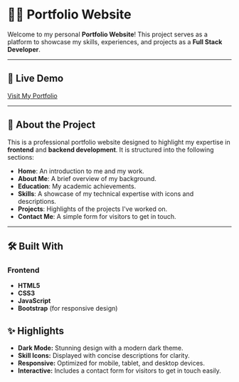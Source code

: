 # 🧑‍💻 Portfolio Website

Welcome to my personal **Portfolio Website**! This project serves as a platform to showcase my skills, experiences, and projects as a **Full Stack Developer**.

---

## 🔗 Live Demo

[Visit My Portfolio](https://venkat121portfolio.netlify.app/)

---

## 📖 About the Project

This is a professional portfolio website designed to highlight my expertise in **frontend** and **backend development**. It is structured into the following sections:

- **Home**: An introduction to me and my work.
- **About Me**: A brief overview of my background.
- **Education**: My academic achievements.
- **Skills**: A showcase of my technical expertise with icons and descriptions.
- **Projects**: Highlights of the projects I've worked on.
- **Contact Me**: A simple form for visitors to get in touch.

---

## 🛠️ Built With

### Frontend

- **HTML5**
- **CSS3**
- **JavaScript**
- **Bootstrap** (for responsive design)

## ✨ Highlights
- **Dark Mode:** Stunning design with a modern dark theme.
- **Skill Icons:** Displayed with concise descriptions for clarity.
- **Responsive:** Optimized for mobile, tablet, and desktop devices.
- **Interactive:** Includes a contact form for visitors to get in touch easily.

